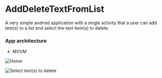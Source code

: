 # AddDeleteTextFromList

A very simple android application with a single activity that a user can add text(s) to a list and select the text item(s) to delete.


### App architecture
- MVVM


![Home](https://livenlearnaday.github.io/assets/AddDeleteTextFromList/main.png)


![Select text(s) to delete](https://livenlearnaday.github.io/assets/AddDeleteTextFromList/select_to_delete.png)

